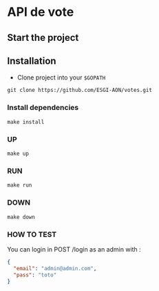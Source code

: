 # API de vote

## Start the project
## Installation

- Clone project into your `$GOPATH`

```
git clone https://github.com/ESGI-AON/votes.git
```

### Install  dependencies

```
make install
```

### UP

```
make up
```
### RUN
```
make run
```
### DOWN

```make down```

### HOW TO TEST

You can login in POST /login as an admin with :
```json
{
  "email": "admin@admin.com",
  "pass": "toto"
}
```
